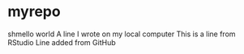 # myrepo
shmello world
A line I wrote on my local computer
This is a line from RStudio
Line added from GitHub
